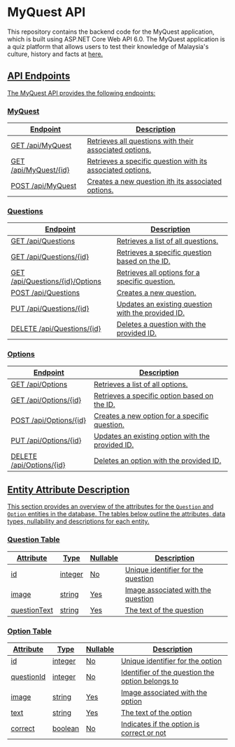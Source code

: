 # MyQuest API

This repository contains the backend code for the MyQuest application, which is built using ASP.NET Core Web API 6.0. The MyQuest application is a quiz platform that allows users to test their knowledge of Malaysia's culture, history and facts at <a href="https://myquest-khaki.vercel.app/welcome">here.

## API Endpoints
The MyQuest API provides the following endpoints:

### MyQuest

| Endpoint                | Description                                                  |
|-------------------------|--------------------------------------------------------------|
| GET /api/MyQuest        | Retrieves all questions with their associated options.       |
| GET /api/MyQuest/{id}   | Retrieves a specific question with its associated options.   |
| POST /api/MyQuest       | Creates a new question ith its associated options.           |

### Questions

| Endpoint                         | Description                                           |
|----------------------------------|-------------------------------------------------------|
| GET /api/Questions               | Retrieves a list of all questions.                    |
| GET /api/Questions/{id}          | Retrieves a specific question based on the ID.        |
| GET /api/Questions/{id}/Options  | Retrieves all options for a specific question.        |
| POST /api/Questions              | Creates a new question.                               |
| PUT /api/Questions/{id}          | Updates an existing question with the provided ID.    |
| DELETE /api/Questions/{id}       | Deletes a question with the provided ID.              |

### Options

| Endpoint                     | Description                                         |
|------------------------------|-----------------------------------------------------|
| GET /api/Options             | Retrieves a list of all options.                    |
| GET /api/Options/{id}        | Retrieves a specific option based on the ID.        |
| POST /api/Options/{id}       | Creates a new option for a specific question.       |
| PUT /api/Options/{id}        | Updates an existing option with the provided ID.    |
| DELETE /api/Options/{id}     | Deletes an option with the provided ID.             |


## Entity Attribute Description
This section provides an overview of the attributes for the `Question` and `Option` entities in the database. The tables below outline the attributes, data types, nullability and descriptions for each entity.

### Question Table

Attribute | Type    | Nullable | Description
--------- | ------- | -------- | -----------
id        | integer | No       | Unique identifier for the question
image     | string  | Yes      | Image associated with the question
questionText | string | Yes   | The text of the question

### Option Table

Attribute   | Type    | Nullable | Description
----------- | ------- | -------- | -----------
id          | integer | No       | Unique identifier for the option
questionId  | integer | No       | Identifier of the question the option belongs to
image       | string  | Yes      | Image associated with the option
text        | string  | Yes      | The text of the option
correct     | boolean | No       | Indicates if the option is correct or not
